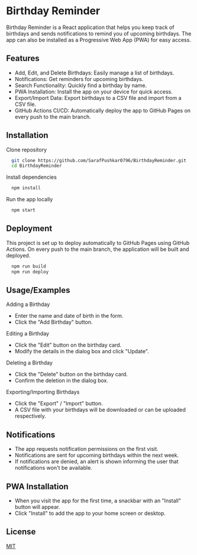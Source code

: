 
# Birthday Reminder

Birthday Reminder is a React application that helps you keep track of birthdays and sends notifications to remind you of upcoming birthdays. The app can also be installed as a Progressive Web App (PWA) for easy access.


## Features

- Add, Edit, and Delete Birthdays: Easily manage a list of birthdays.
- Notifications: Get reminders for upcoming birthdays.
- Search Functionality: Quickly find a birthday by name.
- PWA Installation: Install the app on your device for quick access.
- Export/Import Data: Export birthdays to a CSV file and import from a CSV file.
- GitHub Actions CI/CD: Automatically deploy the app to GitHub Pages on every push to the main branch.


## Installation

Clone repository

```bash
  git clone https://github.com/SarafPushkar0796/BirthdayReminder.git
  cd BirthdayReminder
```
Install dependencies

```bash
  npm install
```

Run the app locally

```bash
  npm start
```
    
## Deployment

This project is set up to deploy automatically to GitHub Pages using GitHub Actions. On every push to the main branch, the application will be built and deployed.

```bash
  npm run build
  npm run deploy
```

## Usage/Examples

Adding a Birthday
- Enter the name and date of birth in the form.
- Click the "Add Birthday" button.

Editing a Birthday
- Click the "Edit" button on the birthday card.
- Modify the details in the dialog box and click "Update".

Deleting a Birthday
- Click the "Delete" button on the birthday card.
- Confirm the deletion in the dialog box.

Exporting/Importing Birthdays
- Click the "Export" / "Import" button.
- A CSV file with your birthdays will be downloaded or can be uploaded respectively.


## Notifications

- The app requests notification permissions on the first visit.
- Notifications are sent for upcoming birthdays within the next week.
- If notifications are denied, an alert is shown informing the user that notifications won't be available.

## PWA Installation

- When you visit the app for the first time, a snackbar with an "Install" button will appear.
- Click "Install" to add the app to your home screen or desktop.
## License

[MIT](https://choosealicense.com/licenses/mit/)

